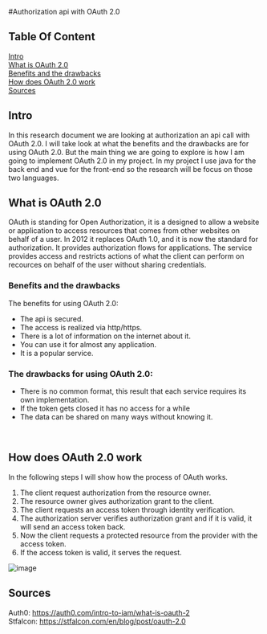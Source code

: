 #Authorization api with OAuth 2.0

## Table Of Content
[Intro](https://github.com/Team-manager-website/Portfolio/blob/main/Documents/Research/Authorization%20api%20with%20OAuth%202.0.md#intro)<br>
[What is OAuth 2.0](https://github.com/Team-manager-website/Portfolio/blob/main/Documents/Research/Authorization%20api%20with%20OAuth%202.0.md#what-is-oauth-20)<br>
[Benefits and the drawbacks](https://github.com/Team-manager-website/Portfolio/blob/main/Documents/Research/Authorization%20api%20with%20OAuth%202.0.md#benefits-and-the-drawbacks)<br>
[How does OAuth 2.0 work](https://github.com/Team-manager-website/Portfolio/blob/main/Documents/Research/Authorization%20api%20with%20OAuth%202.0.md#how-does-oauth-20-work)<br>
[Sources](https://github.com/Team-manager-website/Portfolio/blob/main/Documents/Research/Authorization%20api%20with%20OAuth%202.0.md#sources)<br>

## Intro 
In this research document we are looking at authorization an api call with OAuth 2.0. I will take look at what the benefits and the drawbacks are for using OAuth 2.0. But the main thing we are going to explore is how I am going to implement OAuth 2.0 in my project.
In my project I use java for the back end and vue for the front-end so the research will be focus on those two languages. 
 
## What is OAuth 2.0
OAuth is standing for Open Authorization, it is a designed to allow a website or application to access resources that comes from other websites on behalf of a user. In 2012 it replaces OAuth 1.0, and it is now the standard for authorization. It provides authorization flows for applications. The service provides access and restricts actions of what the client can perform on recources on behalf of the user without sharing credentials.

### Benefits and the drawbacks
The benefits for using OAuth 2.0:
* The api is secured.
*	The access is realized via http/https.
*	There is a lot of information on the internet about it.
*	You can use it for almost any application.
*	It is a popular service.

### The drawbacks for using OAuth 2.0:
*	There is no common format, this result that each service requires its own implementation.
*	If the token gets closed it has no access for a while
*	The data can be shared on many ways without knowing it.

 
## How does OAuth 2.0 work
In the following steps I will show how the process of OAuth works. 
1. The client request authorization from the resource owner.
2. The resource owner gives authorization grant to the client. 
3. The client requests an access token through identity verification.
4. The authorization server verifies authorization grant and if it is valid, it will send an access token back.
5. Now the client requests a protected resource from the provider with the access token.
6. If the access token is valid, it serves the request.

 ![image](https://user-images.githubusercontent.com/103424907/234564806-a5183404-7728-4d52-bf40-afd6f84c3c39.png)
 
## Sources
Auth0: https://auth0.com/intro-to-iam/what-is-oauth-2 <br>
Stfalcon: https://stfalcon.com/en/blog/post/oauth-2.0 
